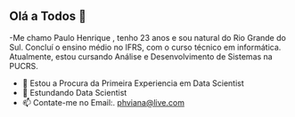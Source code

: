## Olá a Todos 👋
-Me chamo Paulo Henrique , tenho 23 anos e sou natural do Rio Grande do Sul. Concluí o ensino médio no IFRS, com o curso técnico em informática. Atualmente, estou cursando Análise e Desenvolvimento de Sistemas na PUCRS.
- 🔭 Estou a Procura da Primeira Experiencia em Data Scientist
- 🌱 Estundando Data Scientist
- 📫 Contate-me no Email:. phviana@live.com

